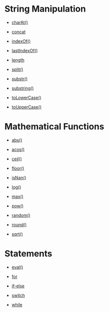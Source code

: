 String Manipulation 
====================

* [charAt()](https://mbsyaswanth.github.io/JS/wtclass/StringManipulaton%20in%20JS/charAt(%20).html)

* [concat](https://mbsyaswanth.github.io/JS/wtclass/StringManipulaton%20in%20JS/concat(%20).html)

* [indexOf()](https://mbsyaswanth.github.io/JS/wtclass/StringManipulaton%20in%20JS/indexOf(%20).html)

* [lastIndexOf()](https://mbsyaswanth.github.io/JS/wtclass/StringManipulaton%20in%20JS/lastIndexOf(%20).html)

* [length](https://mbsyaswanth.github.io/JS/wtclass/StringManipulaton%20in%20JS/length.html)

* [split()](https://mbsyaswanth.github.io/JS/wtclass/StringManipulaton%20in%20JS/split(%20).html)

* [substr()](https://mbsyaswanth.github.io/JS/wtclass/StringManipulaton%20in%20JS/substr(%20).html)

* [substring()](https://mbsyaswanth.github.io/JS/wtclass/StringManipulaton%20in%20JS/substring(%20).html)

* [toLowerCase()](https://mbsyaswanth.github.io/JS/wtclass/StringManipulaton%20in%20JS/toLowerCase(%20).html)

* [toUpperCase()](https://mbsyaswanth.github.io/JS/wtclass/StringManipulaton%20in%20JS/toUpperCase(%20).html)

Mathematical Functions
=======================

* [abs()](https://mbsyaswanth.github.io/JS/wtclass/Mathamatical%20Functions/abs(%20).html)

* [acos()](https://mbsyaswanth.github.io/JS/wtclass/Mathamatical%20Functions/acos(%20).html)

* [ceil()](https://mbsyaswanth.github.io/JS/wtclass/Mathamatical%20Functions/ceil(%20).html)

* [floor()](https://mbsyaswanth.github.io/JS/wtclass/Mathamatical%20Functions/floor(%20).html)

* [isNan()](https://mbsyaswanth.github.io/JS/wtclass/Mathamatical%20Functions/isNan(%20).html)

* [log()](https://mbsyaswanth.github.io/JS/wtclass/Mathamatical%20Functions/log(%20).html)

* [max()](https://mbsyaswanth.github.io/JS/wtclass/Mathamatical%20Functions/max(%20).html)

* [pow()](https://mbsyaswanth.github.io/JS/wtclass/Mathamatical%20Functions/pow(%20).html)

* [random()](https://mbsyaswanth.github.io/JS/wtclass/Mathamatical%20Functions/random(%20).html)

* [round()](https://mbsyaswanth.github.io/JS/wtclass/Mathamatical%20Functions/round(%20).html)

* [sqrt()](https://mbsyaswanth.github.io/JS/wtclass/Mathamatical%20Functions/sqrt(%20).html)



Statements
===========

* [eval()](https://mbsyaswanth.github.io/JS/wtclass/Statements/eval(%20).html)

* [for](https://mbsyaswanth.github.io/JS/wtclass/Statements/for.html)

* [if-else](https://mbsyaswanth.github.io/JS/wtclass/Statements/if-else.html)

* [switch](https://mbsyaswanth.github.io/JS/wtclass/Statements/switch.html)

* [while](https://mbsyaswanth.github.io/JS/wtclass/Statements/while.html)





